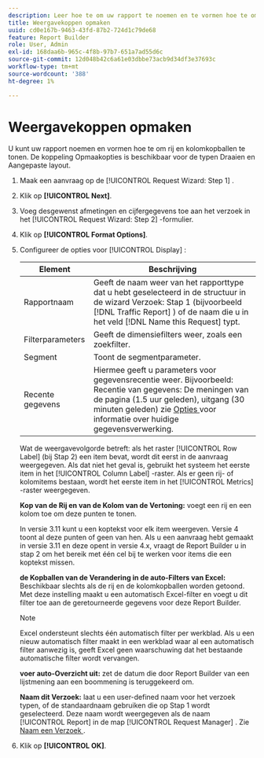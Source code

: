 ```yaml
---
description: Leer hoe te om uw rapport te noemen en te vormen hoe te om rij en kolomkopballen te tonen.
title: Weergavekoppen opmaken
uuid: cd0e167b-9463-43fd-87b2-724d1c79de68
feature: Report Builder
role: User, Admin
exl-id: 168daa6b-965c-4f8b-97b7-651a7ad55d6c
source-git-commit: 12d048b42c6a61e03dbbe73acb9d34df3e37693c
workflow-type: tm+mt
source-wordcount: '388'
ht-degree: 1%

---
```


# Weergavekoppen opmaken

U kunt uw rapport noemen en vormen hoe te om rij en kolomkopballen te tonen. De koppeling Opmaakopties is beschikbaar voor de typen Draaien en Aangepaste layout.

1. Maak een aanvraag op de [!UICONTROL Request Wizard: Step 1] .
1. Klik op **[!UICONTROL Next]**.
1. Voeg desgewenst afmetingen en cijfergegevens toe aan het verzoek in het [!UICONTROL Request Wizard: Step 2] -formulier.
1. Klik op **[!UICONTROL Format Options]**.
1. Configureer de opties voor [!UICONTROL Display] :

   | Element | Beschrijving |
   |--- |--- |
   | Rapportnaam | Geeft de naam weer van het rapporttype dat u hebt geselecteerd in de structuur in de wizard Verzoek: Stap 1 (bijvoorbeeld [!DNL Traffic Report] ) of de naam die u in het veld [!DNL Name this Request] typt. |
   | Filterparameters | Geeft de dimensiefilters weer, zoals een zoekfilter. |
   | Segment | Toont de segmentparameter. |
   | Recente gegevens | Hiermee geeft u parameters voor gegevensrecentie weer. Bijvoorbeeld:    Recentie van gegevens: De meningen van de pagina (1.5 uur geleden), uitgang (30 minuten geleden) zie [ Opties ](/help/analyze/legacy-report-builder/options.md) voor informatie over huidige gegevensverwerking. |

   Wat de weergavevolgorde betreft: als het raster [!UICONTROL Row Label] (bij Stap 2) een item bevat, wordt dit eerst in de aanvraag weergegeven. Als dat niet het geval is, gebruikt het systeem het eerste item in het [!UICONTROL Column Label] -raster. Als er geen rij- of kolomitems bestaan, wordt het eerste item in het [!UICONTROL Metrics] -raster weergegeven.

   **Kop van de Rij en van de Kolom van de Vertoning:** voegt een rij en een kolom toe om deze punten te tonen.

   In versie 3.11 kunt u een koptekst voor elk item weergeven. Versie 4 toont al deze punten of geen van hen. Als u een aanvraag hebt gemaakt in versie 3.11 en deze opent in versie 4.x, vraagt de Report Builder u in stap 2 om het bereik met één cel bij te werken voor items die een koptekst missen.

   **de Kopballen van de Verandering in de auto-Filters van Excel:** Beschikbaar slechts als de rij en de kolomkopballen worden getoond. Met deze instelling maakt u een automatisch Excel-filter en voegt u dit filter toe aan de geretourneerde gegevens voor deze Report Builder.

   >[!NOTE]
   >
   >Excel ondersteunt slechts één automatisch filter per werkblad. Als u een nieuw automatisch filter maakt in een werkblad waar al een automatisch filter aanwezig is, geeft Excel geen waarschuwing dat het bestaande automatische filter wordt vervangen.

   **voer auto-Overzicht uit:** zet de datum die door Report Builder van een lijstmening aan een boommening is teruggekeerd om.

   **Naam dit Verzoek:** laat u een user-defined naam voor het verzoek typen, of de standaardnaam gebruiken die op Stap 1 wordt geselecteerd. Deze naam wordt weergegeven als de naam [!UICONTROL Report] in de map [!UICONTROL Request Manager] . Zie [ Naam een Verzoek ](/help/analyze/legacy-report-builder/layout/name-a-request.md).

1. Klik op **[!UICONTROL OK]**.
